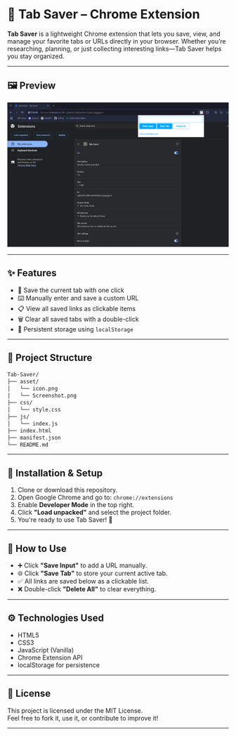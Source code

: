 # 📌 Tab Saver – Chrome Extension

**Tab Saver** is a lightweight Chrome extension that lets you save, view, and manage your favorite tabs or URLs directly in your browser. Whether you’re researching, planning, or just collecting interesting links—Tab Saver helps you stay organized.

---

## 🖼️ Preview

![Tab Saver Screenshot](asset/Screenshot.png)

---

## ✨ Features

- 🔖 Save the current tab with one click
- ⌨️ Manually enter and save a custom URL
- 📋 View all saved links as clickable items
- 🗑️ Clear all saved tabs with a double-click
- 💾 Persistent storage using `localStorage`

---

## 📂 Project Structure

```
Tab-Saver/
├── asset/
│   └── icon.png
|   └── Screenshot.png
├── css/
│   └── style.css
├── js/
│   └── index.js
├── index.html
├── manifest.json
└── README.md
```

---

## 🚀 Installation & Setup

1. Clone or download this repository.
2. Open Google Chrome and go to: `chrome://extensions`
3. Enable **Developer Mode** in the top right.
4. Click **"Load unpacked"** and select the project folder.
5. You're ready to use Tab Saver! 🎉

---

## 🧪 How to Use

- ➕ Click **"Save Input"** to add a URL manually.
- 🌐 Click **"Save Tab"** to store your current active tab.
- ✅ All links are saved below as a clickable list.
- ❌ Double-click **"Delete All"** to clear everything.

---

## ⚙️ Technologies Used

- HTML5
- CSS3
- JavaScript (Vanilla)
- Chrome Extension API
- localStorage for persistence

---

## 📄 License

This project is licensed under the MIT License.  
Feel free to fork it, use it, or contribute to improve it!

---
